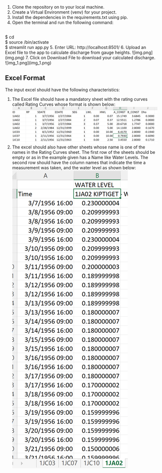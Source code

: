 1. Clone the repository on to your local machine.
2. Create a Virtual Environment (venv) for your project.
3. Install the dependencies in the requirements.txt using pip.
4. Open the terminal and run the following command:
<br>
    $ cd <discharge_calculator>
<br>
    $ source <venv>/bin/activate
<br>
    $ streamlit run app.py
5. Enter URL: http://localhost:8501/
6. Upload an Excel file to the app to calculate discharge from gauge heights.
![img.png](img.png)
7. Click on Download File to download your calculated discharge.
![img_1.png](img_1.png)

## Excel Format
The input excel should have the following characteristics:
1. The Excel file should have a mandatory sheet with the rating curves called Rating Curves whose format is shown below:
![img_3.png](img_3.png)
2. The excel should also have other sheets whose name is one of the names in the Rating Curves sheet. The first row of the sheets should be empty or as in the example given has a Name like Water Levels. The second row should have the column names that indicate the time a measurement was taken, and the water level as shown below:
![img_4.png](img_4.png)
